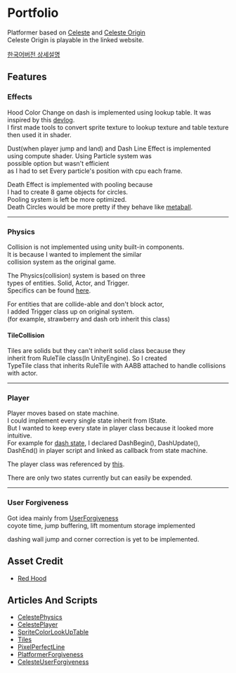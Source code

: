 # Portfolio
Platformer based on [Celeste](https://www.celestegame.com/) and [Celeste Origin](https://maddymakesgamesinc.itch.io/celesteclassic)  
Celeste Origin is playable in the linked website.

[한국어버전 상세설명]()

## Features

### Effects
Hood Color Change on dash is implemented using lookup table. It was inspired by this [devlog](https://www.youtube.com/watch?v=HsOKwUwL1bE&t=1s).  
I first made tools to convert sprite texture to lookup texture and table texture then used it in shader.

Dust(when player jump and land) and Dash Line Effect is implemented   
using compute shader. Using Particle system was  
possible option but wasn't efficient   
as I had to set Every particle's position with cpu each frame.

Death Effect is implemented with pooling because  
I had to create 8 game objects for circles.  
Pooling system is left be more optimized.   
Death Circles would be more pretty if they behave like [metaball](https://www.shadertoy.com/view/wd3SzS).

---
### Physics
Collision is not implemented using unity built-in components.  
It is because I wanted to implement the similar   
collision system as the original game. 

The Physics(collision) system is based on three  
types of entities. Solid, Actor, and Trigger.  
Specifics can be found [here](https://maddythorson.medium.com/celeste-and-towerfall-physics-d24bd2ae0fc5).

For entities that are collide-able and don't block actor,  
I added Trigger class up on original system.  
(for example, strawberry and dash orb inherit this class)

#### TileCollision
Tiles are solids but they can't inherit solid class because they  
inherit from RuleTile class(In UnityEngine). So I created  
TypeTile class that inherits RuleTile with AABB attached to handle collisions with actor.  


---
### Player
Player moves based on state machine.  
I could implement every single state inherit from IState.  
But I wanted to keep every state in player class because it looked more intuitive.  
For example for [dash state](), I declared DashBegin(), DashUpdate(), DashEnd() in
player script and linked as callback from state machine.

The player class was referenced by [this](https://github.com/NoelFB/Celeste/tree/master/Source/Player).

There are only two states currently but can easily be expended.

---
### User Forgiveness

Got idea mainly from [UserForgiveness](https://maddythorson.medium.com/celeste-forgiveness-31e4a40399f1)  
coyote time, jump buffering, lift momentum storage implemented

dashing wall jump and corner correction is yet to be implemented.


## Asset Credit

- [Red Hood](https://legnops.itch.io/red-hood-character)

[//]: # (- [Pixel Art GUI Elements]&#40;https://mounirtohami.itch.io/pixel-art-gui-elements&#41;)

[//]: # (- [fantasy icons pack]&#40;https://shikashipx.itch.io/shikashis-fantasy-icons-pack&#41;)

## Articles And Scripts
- [CelestePhysics](https://maddythorson.medium.com/celeste-and-towerfall-physics-d24bd2ae0fc5)
- [CelestePlayer](https://github.com/NoelFB/Celeste/tree/master/Source/Player)
- [SpriteColorLookUpTable](https://www.youtube.com/watch?v=HsOKwUwL1bE&t=1s)
- [Tiles](https://aran.ink/posts/celeste-tilesets)
- [PixelPerfectLine](https://www.youtube.com/watch?v=nlzvesTsSrI)
- [PlatformerForgiveness](http://kpulv.com/123/Platforming_Ledge_Forgiveness/)
- [CelesteUserForgiveness](https://maddythorson.medium.com/celeste-forgiveness-31e4a40399f1)

[//]: # (- [Scroller]&#40;https://github.com/setchi/FancyScrollView&#41;)
